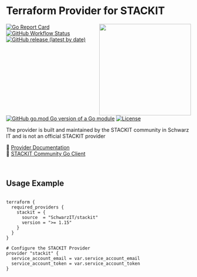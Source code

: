 # Terraform Provider for STACKIT
<!--summary-image-->
<img src="https://hcti.io/v1/image/8c00cad7-37ba-404b-8fee-3b96754ce890" width="250" align="right" />
<!--revision-b18a47da-911f-4031-bb17-abbf4f04cd1a--><!--summary-image-->

[![Go Report Card](https://goreportcard.com/badge/github.com/SchwarzIT/terraform-provider-stackit)](https://goreportcard.com/report/github.com/SchwarzIT/terraform-provider-stackit) <!--workflow-badge-->[![GitHub Workflow Status](https://img.shields.io/badge/Acceptance%20Tests-46%20passed%2C%2032%20failed-orange)](https://github.com/SchwarzIT/terraform-provider-stackit/actions/workflows/acceptance_test.yml)<!--revision-0fcc532e-11e5-41ac-a1be-5850e2bb00e1--><!--workflow-badge--><br />[![GitHub release (latest by date)](https://img.shields.io/github/v/release/SchwarzIT/terraform-provider-stackit)](https://registry.terraform.io/providers/SchwarzIT/stackit/latest/docs) [![GitHub go.mod Go version of a Go module](https://img.shields.io/github/go-mod/go-version/gomods/athens.svg)](https://github.com/gomods/athens) [![License](https://img.shields.io/badge/License-Apache_2.0-lightgray.svg)](https://opensource.org/licenses/Apache-2.0)

The provider is built and maintained by the STACKIT community in Schwarz IT and is not an official STACKIT provider

📖 [Provider Documentation](https://registry.terraform.io/providers/SchwarzIT/stackit/latest/docs)<br />
🚀 [STACKIT Community Go Client](https://github.com/SchwarzIT/community-stackit-go-client)

<br />

## Usage Example

```hcl

terraform {
  required_providers {
    stackit = {
      source  = "SchwarzIT/stackit"
      version = ">= 1.15"
    }
  }
}

# Configure the STACKIT Provider
provider "stackit" {
  service_account_email = var.service_account_email
  service_account_token = var.service_account_token
}

```
